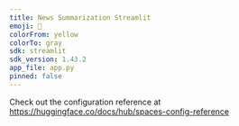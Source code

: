 ```yaml
---
title: News Summarization Streamlit
emoji: 👀
colorFrom: yellow
colorTo: gray
sdk: streamlit
sdk_version: 1.43.2
app_file: app.py
pinned: false
---
```


Check out the configuration reference at https://huggingface.co/docs/hub/spaces-config-reference
